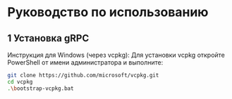 # Руководство по использованию 
## 1 Установка gRPC
Инструкция для Windows (через vcpkg):
Для установки vcpkg откройте PowerShell от имени администратора и выполните:
```bash
git clone https://github.com/microsoft/vcpkg.git
cd vcpkg
.\bootstrap-vcpkg.bat


